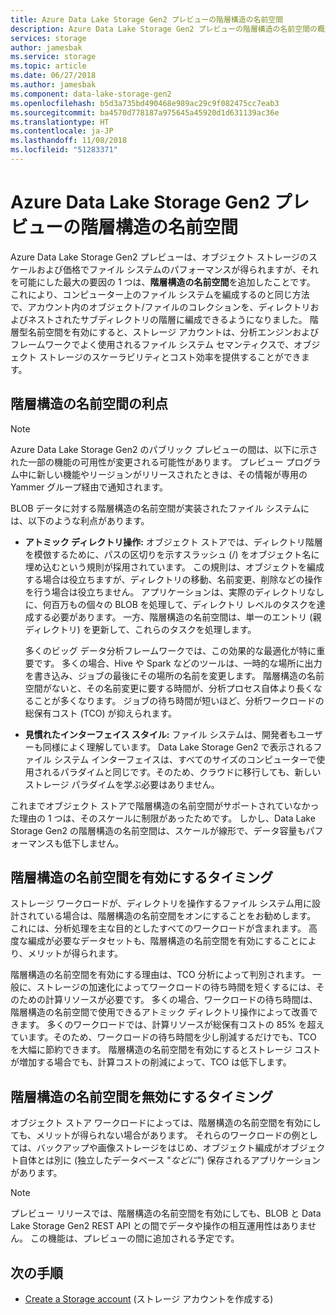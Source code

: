```yaml
---
title: Azure Data Lake Storage Gen2 プレビューの階層構造の名前空間
description: Azure Data Lake Storage Gen2 プレビューの階層構造の名前空間の概念を説明します。
services: storage
author: jamesbak
ms.service: storage
ms.topic: article
ms.date: 06/27/2018
ms.author: jamesbak
ms.component: data-lake-storage-gen2
ms.openlocfilehash: b5d3a735bd490468e989ac29c9f082475cc7eab3
ms.sourcegitcommit: ba4570d778187a975645a45920d1d631139ac36e
ms.translationtype: HT
ms.contentlocale: ja-JP
ms.lasthandoff: 11/08/2018
ms.locfileid: "51283371"
---
```

# <a name="azure-data-lake-storage-gen2-preview-hierarchical-namespace"></a>Azure Data Lake Storage Gen2 プレビューの階層構造の名前空間

Azure Data Lake Storage Gen2 プレビューは、オブジェクト ストレージのスケールおよび価格でファイル システムのパフォーマンスが得られますが、それを可能にした最大の要因の 1 つは、**階層構造の名前空間**を追加したことです。 これにより、コンピューター上のファイル システムを編成するのと同じ方法で、アカウント内のオブジェクト/ファイルのコレクションを、ディレクトリおよびネストされたサブディレクトリの階層に編成できるようになりました。 階層型名前空間を有効にすると、ストレージ アカウントは、分析エンジンおよびフレームワークでよく使用されるファイル システム セマンティクスで、オブジェクト ストレージのスケーラビリティとコスト効率を提供することができます。

## <a name="the-benefits-of-the-hierarchical-namespace"></a>階層構造の名前空間の利点

> [!NOTE]
> Azure Data Lake Storage Gen2 のパブリック プレビューの間は、以下に示された一部の機能の可用性が変更される可能性があります。 プレビュー プログラム中に新しい機能やリージョンがリリースされたときは、その情報が専用の Yammer グループ経由で通知されます。  

BLOB データに対する階層構造の名前空間が実装されたファイル システムには、以下のような利点があります。

- **アトミック ディレクトリ操作:** オブジェクト ストアでは、ディレクトリ階層を模倣するために、パスの区切りを示すスラッシュ (/) をオブジェクト名に埋め込むという規則が採用されています。 この規則は、オブジェクトを編成する場合は役立ちますが、ディレクトリの移動、名前変更、削除などの操作を行う場合は役立ちません。 アプリケーションは、実際のディレクトリなしに、何百万もの個々の BLOB を処理して、ディレクトリ レベルのタスクを達成する必要があります。 一方、階層構造の名前空間は、単一のエントリ (親ディレクトリ) を更新して、これらのタスクを処理します。

    多くのビッグ データ分析フレームワークでは、この効果的な最適化が特に重要です。 多くの場合、Hive や Spark などのツールは、一時的な場所に出力を書き込み、ジョブの最後にその場所の名前を変更します。 階層構造の名前空間がないと、その名前変更に要する時間が、分析プロセス自体より長くなることが多くなります。 ジョブの待ち時間が短いほど、分析ワークロードの総保有コスト (TCO) が抑えられます。

- **見慣れたインターフェイス スタイル:** ファイル システムは、開発者もユーザーも同様によく理解しています。 Data Lake Storage Gen2 で表示されるファイル システム インターフェイスは、すべてのサイズのコンピューターで使用されるパラダイムと同じです。そのため、クラウドに移行しても、新しいストレージ パラダイムを学ぶ必要はありません。

これまでオブジェクト ストアで階層構造の名前空間がサポートされていなかった理由の 1 つは、そのスケールに制限があったためです。 しかし、Data Lake Storage Gen2 の階層構造の名前空間は、スケールが線形で、データ容量もパフォーマンスも低下しません。

## <a name="when-to-enable-the-hierarchical-namespace"></a>階層構造の名前空間を有効にするタイミング

ストレージ ワークロードが、ディレクトリを操作するファイル システム用に設計されている場合は、階層構造の名前空間をオンにすることをお勧めします。 これには、分析処理を主な目的としたすべてのワークロードが含まれます。 高度な編成が必要なデータセットも、階層構造の名前空間を有効にすることにより、メリットが得られます。

階層構造の名前空間を有効にする理由は、TCO 分析によって判別されます。 一般に、ストレージの加速化によってワークロードの待ち時間を短くするには、そのための計算リソースが必要です。 多くの場合、ワークロードの待ち時間は、階層構造の名前空間で使用できるアトミック ディレクトリ操作によって改善できます。 多くのワークロードでは、計算リソースが総保有コストの 85% を超えています。そのため、ワークロードの待ち時間を少し削減するだけでも、TCO を大幅に節約できます。 階層構造の名前空間を有効にするとストレージ コストが増加する場合でも、計算コストの削減によって、TCO は低下します。

## <a name="when-to-disable-the-hierarchical-namespace"></a>階層構造の名前空間を無効にするタイミング

オブジェクト ストア ワークロードによっては、階層構造の名前空間を有効にしても、メリットが得られない場合があります。 それらのワークロードの例としては、バックアップや画像ストレージをはじめ、オブジェクト編成がオブジェクト自体とは別に (独立したデータベース "*などに*") 保存されるアプリケーションがあります。

> [!NOTE]
> プレビュー リリースでは、階層構造の名前空間を有効にしても、BLOB と Data Lake Storage Gen2 REST API との間でデータや操作の相互運用性はありません。 この機能は、プレビューの間に追加される予定です。

## <a name="next-steps"></a>次の手順

- [Create a Storage account](./quickstart-create-account.md) (ストレージ アカウントを作成する)